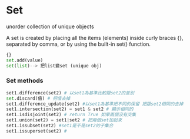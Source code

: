 # Set

unorder  collection of unique objects

A set is created by placing all the items (elements) inside curly braces {}, separated by comma, or by using the built-in set() function.

```python
{}
set.add(value)
set(list)--> 把list變set (unique obj)
```

### Set methods

```python
set1.difference(set2) # 以set1為基準比較跟set2的差別
set.discard(值) # 把值去掉
set1.difference_update(set2) #以set1為基準把不同的保留 把跟set2相同的去掉
set1.intersection(set2) = set1 & set2 # 顯示相同的
set1.isdisjoint(set2) # return True 如果兩個沒有交集
set1.union(set2) = set1|set2 # 把兩個set加起來
set1.issubset(set2) #set1是不是set2的子集合
set1.issuperset(set2) #
```